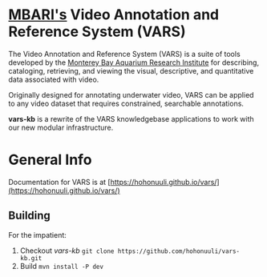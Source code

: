 # [MBARI's](http://www.mbari.org/) Video Annotation and Reference System (VARS)

The Video Annotation and Reference System (VARS) is a suite of tools developed by the [Monterey Bay Aquarium Research Institute](http://www.mbari.org/) for describing, cataloging, retrieving, and viewing the visual, descriptive, and quantitative data associated with video.

Originally designed for annotating underwater video, VARS can be applied to any video dataset that requires constrained, searchable annotations.

__vars-kb__ is a rewrite of the VARS knowledgebase applications to work with our new modular infrastructure.

# General Info

Documentation for VARS is at [https://hohonuuli.github.io/vars/](https://hohonuuli.github.io/vars/)

## Building

For the impatient:

1. Checkout _vars-kb_
  `git clone https://github.com/hohonuuli/vars-kb.git`
2. Build
  `mvn install -P dev`
  
